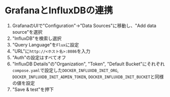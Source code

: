 # GrafanaとInfluxDBの連携

1. GrafanaのUIで"Configuration"->"Data Sources"に移動し、"Add data source"を選択
2. "InfluxDB"を検索し選択
3. "Query Language"を`Flux`に設定
4. "URL"に`http://<ホスト名>:8086`を入力
5. "Auth"の設定はすべてオフ
6. "InfluxDB Details"の"Organization", "Token", "Default Bucket"にそれぞれ`compose.yaml`で設定した`DOCKER_INFLUXDB_INIT_ORG`, `DOCKER_INFLUXDB_INIT_ADMIN_TOKEN`, `DOCKER_INFLUXDB_INIT_BUCKET`と同様の値を設定
7. "Save & test"を押下
